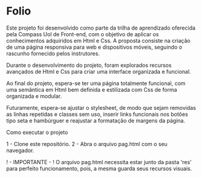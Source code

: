 # Folio

Este projeto foi desenvolvido como parte da trilha de aprendizado  oferecida pela Compass Uol de Front-end, com o objetivo de aplicar os conhecimentos adquiridos em Html e Css. A proposta consiste na criação de uma página responsiva para web e dispositivos móveis, seguindo o rascunho fornecido pelos instrutores.

Durante o desenvolvimento do projeto, foram explorados recursos avançados de Html e Css para criar uma interface organizada e funcional.

Ao final do projeto, espera-se ter uma página totalmente funcional, com uma semântica em Html bem definida e estilizada com Css de forma organizada e modular.

Futuramente, espera-se ajustar o stylesheet, de modo que sejam removidas as linhas repetidas e classes sem uso, inserir links funcionais nos botões tipo seta e hambúrguer e reajustar a formatação de margens da página.

Como executar o projeto

1 - Clone este repositório.
2 - Abra o arquivo pag.html com o seu navegador.

! - IMPORTANTE - !
O arquivo pag.html necessita estar junto da pasta 'res' para perfeito funcionamento, pois, a mesma guarda seus recursos visuais.
